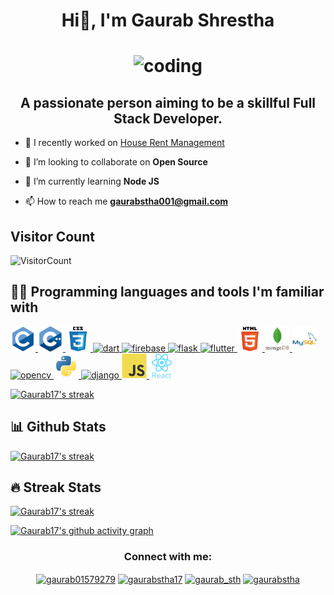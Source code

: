 <h1 align="center">Hi👋, I'm Gaurab Shrestha</h1>
<h1 align="center"><img src="https://i.pinimg.com/originals/66/83/3e/66833e07d6fb9eb5d724e47d0c814285.gif" alt="coding" width="200" > </h1>
<h2 align="center">A passionate person aiming to be a skillful Full Stack Developer.</h2>

- 🔭 I recently worked on [House Rent Management](https://github.com/Gaurab17/House-Rent-Manager)

- 👯 I’m looking to collaborate on **Open Source**

- 🌱 I’m currently learning **Node JS**

- 📫 How to reach me **gaurabstha001@gmail.com**

## Visitor Count
![VisitorCount](https://profile-counter.glitch.me/GaurabShrestha/count.svg)


## 👨‍💻 Programming languages and tools I'm familiar with

<p align="left"> <a href="https://www.cprogramming.com/" target="_blank" rel="noreferrer"> <img src="https://raw.githubusercontent.com/devicons/devicon/master/icons/c/c-original.svg" alt="c" width="40" height="40"/> </a> <a href="https://www.w3schools.com/cpp/" target="_blank" rel="noreferrer"> <img src="https://raw.githubusercontent.com/devicons/devicon/master/icons/cplusplus/cplusplus-original.svg" alt="cplusplus" width="40" height="40"/> </a> <a href="https://www.w3schools.com/css/" target="_blank" rel="noreferrer"> <img src="https://raw.githubusercontent.com/devicons/devicon/master/icons/css3/css3-original-wordmark.svg" alt="css3" width="40" height="40"/> </a> <a href="https://dart.dev" target="_blank" rel="noreferrer"> <img src="https://www.vectorlogo.zone/logos/dartlang/dartlang-icon.svg" alt="dart" width="40" height="40"/> </a><a href="https://firebase.google.com/" target="_blank" rel="noreferrer"> <img src="https://www.vectorlogo.zone/logos/firebase/firebase-icon.svg" alt="firebase" width="40" height="40"/> </a> <a href="https://flask.palletsprojects.com/" target="_blank" rel="noreferrer"> <img src="https://www.vectorlogo.zone/logos/pocoo_flask/pocoo_flask-icon.svg" alt="flask" width="40" height="40"/> </a> <a href="https://flutter.dev" target="_blank" rel="noreferrer"> <img src="https://www.vectorlogo.zone/logos/flutterio/flutterio-icon.svg" alt="flutter" width="40" height="40"/> </a> <a href="https://www.w3.org/html/" target="_blank" rel="noreferrer"> <img src="https://raw.githubusercontent.com/devicons/devicon/master/icons/html5/html5-original-wordmark.svg" alt="html5" width="40" height="40"/> </a> <a href="https://www.mongodb.com/" target="_blank" rel="noreferrer"> <img src="https://raw.githubusercontent.com/devicons/devicon/master/icons/mongodb/mongodb-original-wordmark.svg" alt="mongodb" width="40" height="40"/> </a> <a href="https://www.mysql.com/" target="_blank" rel="noreferrer"> <img src="https://raw.githubusercontent.com/devicons/devicon/master/icons/mysql/mysql-original-wordmark.svg" alt="mysql" width="40" height="40"/> </a> <a href="https://opencv.org/" target="_blank" rel="noreferrer"> <img src="https://www.vectorlogo.zone/logos/opencv/opencv-icon.svg" alt="opencv" width="40" height="40"/> </a> <a href="https://www.python.org" target="_blank" rel="noreferrer"> <img src="https://raw.githubusercontent.com/devicons/devicon/master/icons/python/python-original.svg" alt="python" width="40" height="40"/> </a> <a href="https://www.djangoproject.com/" target="_blank" rel="noreferrer"> <img src="https://cdn.worldvectorlogo.com/logos/django.svg" alt="django" width="40" height="40"/> </a> <a href="https://developer.mozilla.org/en-US/docs/Web/JavaScript" target="_blank" rel="noreferrer"> <img src="https://raw.githubusercontent.com/devicons/devicon/master/icons/javascript/javascript-original.svg" alt="javascript" width="40" height="40"/> </a> <a href="https://reactjs.org/" target="_blank" rel="noreferrer"> <img src="https://raw.githubusercontent.com/devicons/devicon/master/icons/react/react-original-wordmark.svg" alt="react" width="40" height="40"/> </a> </p>


<p align="left">
  <a href="https://github.com/Gaurab17/github-readme-streak-stats">
    <img title="🔥 Get streak stats for your profile at git.io/streak-stats" alt="Gaurab17's streak" src="https://github-readme-stats.vercel.app/api/top-langs?username=gaurab17&show_icons=true&theme=tokyonight"/>
  </a>
</p>

## 📊 Github Stats

<p align="left">
  <a href="https://github.com/Gaurab17/github-readme-streak-stats">
    <img title="🔥 Get streak stats for your profile at git.io/streak-stats" alt="Gaurab17's streak" src="https://github-readme-stats.vercel.app/api?username=gaurab17&show_icons=true&theme=tokyonight"/>
  </a>
</p>

## 🔥 Streak Stats

<!-- GitHub Readme Streak Stats - https://github.com/DenverCoder1/github-readme-streak-stats -->
<p align="left">
  <a href="https://github.com/Gaurab17/github-readme-streak-stats">
    <img title="🔥 Get streak stats for your profile at git.io/streak-stats" alt="Gaurab17's streak" src="https://github-readme-streak-stats.herokuapp.com/?user=gaurab17&show_icons=true&theme=tokyonight"/>
  </a>
</p>

[![Gaurab17's github activity graph](https://activity-graph.herokuapp.com/graph?username=Gaurab17&theme=react-dark&hide_border=true)](https://github.com/gaurab17/github-readme-activity-graph)

<h3 align="center">Connect with me:</h3>
<p align="center">
<a href="https://twitter.com/gaurab01579279" target="blank"><img align="center" src="https://raw.githubusercontent.com/rahuldkjain/github-profile-readme-generator/master/src/images/icons/Social/twitter.svg" alt="gaurab01579279" height="30" width="40" /></a>
<a href="https://fb.com/gaurabstha17" target="blank"><img align="center" src="https://raw.githubusercontent.com/rahuldkjain/github-profile-readme-generator/master/src/images/icons/Social/facebook.svg" alt="gaurabstha17" height="30" width="40" /></a>
<a href="https://instagram.com/gaurab_sth" target="blank"><img align="center" src="https://raw.githubusercontent.com/rahuldkjain/github-profile-readme-generator/master/src/images/icons/Social/instagram.svg" alt="gaurab_sth" height="30" width="40" /></a>
<a href="https://dribbble.com/gaurabstha" target="blank"><img align="center" src="https://raw.githubusercontent.com/rahuldkjain/github-profile-readme-generator/master/src/images/icons/Social/dribbble.svg" alt="gaurabstha" height="30" width="40" /></a>
</p>
